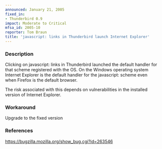 ```yaml
---
announced: January 21, 2005
fixed_in:
- Thunderbird 0.9
impact: Moderate to Critical
mfsa_id: 2005-10
reporter: Tom Braun
title: 'javascript: links in Thunderbird launch Internet Explorer'
---
```


<h3>Description</h3>

<p>Clicking on javascript: links in Thunderbird launched the default
handler for that scheme registered with the OS. On the Windows operating
system Internet Explorer is the default handler for the javascript:
scheme even when Firefox is the default browser.</p>

<p>The risk associated with this depends on vulnerabilities in the
installed version of Internet Explorer.</p>

<h3>Workaround</h3>

<p>Upgrade to the fixed version</p>

<h3>References</h3>

<p><a href="https://bugzilla.mozilla.org/show_bug.cgi?id=263546">
https://bugzilla.mozilla.org/show_bug.cgi?id=263546</a></p>



